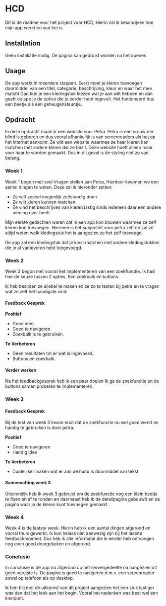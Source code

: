 # HCD

Dit is de readme voor het project voor HCD, Hierin zal ik beschrijven hoe mijn app werkt en wat het is.

## Installation

Geen installatie nodig. De pagina kan gebruikt worden na het openen.

## Usage

De app werkt in meerdere stappen. Eerst moet je kleren toevoegen doormiddel van een titel, categorie, beschrijving, kleur en waar het mee matcht
Dan kun je een kledingstuk kiezen wat je aan wilt hebben en dan geeft de app je de opties die je eerder hebt ingevult. Het funtioneerd dus een beetje als een geheugensteuntje.

## Opdracht

In deze opdracht maak ik een website voor Petra.
Petra is een vrouw die blind is geboren en dus vooral afhankelijk is van screenreaders als het op het internet aankomt.
Ze wilt een website waarmee ze haar kleren kan matchen met andere kleren die ze bezit. 
Deze website hoeft alleen maar voor haar te worden gemaakt. Dus in dit geval is de styling niet zo van belang.


### Week 1

Week 1 begon met veel Vragen stellen aan Petra, Hierdoor kwamen we een aantal dingen te weten. Deze zal ik hieronder zetten:

* Ze wilt zoveel mogenlijk zelfstandig doen
* Ze wilt kleren kunnen matchen
* Ze vind het beschrijven van kleren lastig sinds iedereen daar een andere mening over heeft.


Mijn eerste gedachten waren dat ik een app kon bouwen waarmee ze zelf kleren kon toevoegen. Hiermee is het subjectief voor petra zelf en zal ze altijd weten welk kledingstuk het is aangezien ze het zelf toevoegd.

De app zal een kledingstuk dat je kiest matchen met andere kledingstukken die je al vantevoren hebt toegevoegd.


### Week 2

Week 2 begon met vooral het implementeren van een zoekfunctie. Ik had hier de keuze tussen 2 opties. Een zoekbalk en buttons.

Ik heb besloten ze allebei te maken en ze zo te testen bij petra en te vragen wat ze zelf het handigste vind.

#### Feedback Gesprek

<b>Positief</b>

* Goed idee.
* Goed te navigeren.
* Zoekbalk is te gebruiken.

<b>Te Verbeteren</b>

* Geen resultaten tot er wat is ingevoerd.
* Buttons en zoekbalk.

#### Verder werken

Na het feedbackgesprek heb ik een paar doelen
Ik ga de zoekfunctie en de buttons samen proberen te implementeren.

### Week 3

#### Feedback Gesprek

Bij de test van week 3 kwam eruit dat de zoekfunctie nu wel goed werkt en handig te gebruiken is door petra.

<b>Positief</b>

* Goed te navigeren
* Handig idee

<b>Te Verbeteren</b>

* Duidelijker maken wat er aan de hand is doormiddel van tekst

#### Samenvatting week 3

Uiteindelijk heb ik week 3 gebruikt om de zoekfunctie nog een klein beetje te fixen en af te ronden en daarnaast heb ik de detailpagina gebouwd en de pagina waar je de kleren kunt toevoegen gemaakt.

### Week 4

Week 4 is de laatste week. Hierin heb ik een aantal dingen afgerond en vooral thuis gewerkt.
Ik kon helaas niet aanwezig zijn bij het laatste feedbackmoment. Dus heb ik alle informatie die ik eerder heb ontvangen nog even goed doorgekeken en afgerond.


### Conclusie

In conclusie is de app nu afgerond op het servergedeelte na aangezien dit geen vereiste is. De pagina is goed te navigeren d.m.v. een screenreader zowel op telefoon als op desktop.

Ik ben blij met de uitkomst van dit project aangezien het een stuk lastiger was dan dat het leek aan het begin. Vooral het nadenken was best wel een knelpunt.